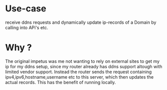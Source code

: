 # Use-case
receive ddns requests and dynamically update ip-records of a Domain by calling into APi's etc.

# Why ?
The original impetus was me not wanting to rely on external sites to get my ip for my ddns setup, since my router already has ddns support altough with limited vendor support.
Instead the router sends the request containing ipv4,ipv6,hostname,username etc to this server, which then updates the actual records.
This has the benefit of running locally.

